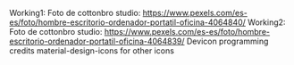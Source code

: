 Working1: Foto de cottonbro studio: https://www.pexels.com/es-es/foto/hombre-escritorio-ordenador-portatil-oficina-4064840/
Working2: Foto de cottonbro studio: https://www.pexels.com/es-es/foto/hombre-escritorio-ordenador-portatil-oficina-4064839/
Devicon programming credits
material-design-icons for other icons